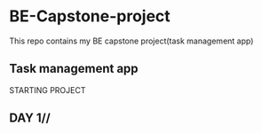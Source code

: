 # BE-Capstone-project
This repo contains my BE capstone project(task management app)
## Task management app 
STARTING PROJECT
## DAY 1//